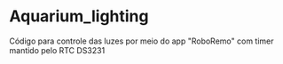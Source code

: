 # Aquarium_lighting
 Código para controle das luzes por meio do app "RoboRemo" com timer mantido pelo RTC DS3231
